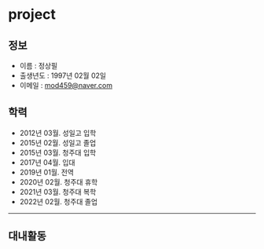 # project
## 정보
- 이름 : 정상필
- 출생년도 : 1997년 02월 02일
- 이메일 : <mod459@naver.com>

## 학력
- 2012년 03월. 성일고 입학
- 2015년 02월. 성일고 졸업
- 2015년 03월. 청주대 입학
- 2017년 04월. 입대
- 2019년 01월. 전역
- 2020년 02월. 청주대 휴학
- 2021년 03월. 청주대 복학
- 2022년 02월. 청주대 졸업
- - -

## 대내활동

